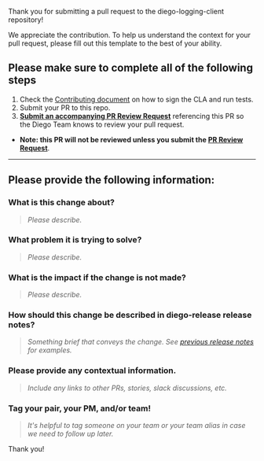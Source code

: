 Thank you for submitting a pull request to the diego-logging-client repository!

We appreciate the contribution. To help us understand the context for your pull request, please fill out this template to the best of your ability.

## Please make sure to complete all of the following steps

1. Check the [Contributing document](https://github.com/cloudfoundry/diego-release/blob/develop/CONTRIBUTING.md) on how to sign the CLA and run tests.
1. Submit your PR to this repo.
1. [**Submit an accompanying PR Review Request**](https://github.com/cloudfoundry/diego-release/issues/new?assignees=&labels=&template=pr-review-request.md&title=%5BPR+REVIEW%5D%3A) referencing this PR so the Diego Team knows to review your pull request. 
* **Note: this PR will not be reviewed unless you submit the [PR Review Request](https://github.com/cloudfoundry/diego-release/issues/new?assignees=&labels=&template=pr-review-request.md&title=%5BPR+REVIEW%5D%3A)**.

***************************

## Please provide the following information:

### What is this change about?

> _Please describe._

### What problem it is trying to solve?

> _Please describe._

### What is the impact if the change is not made?

> _Please describe._

### How should this change be described in diego-release release notes?

> _Something brief that conveys the change. See [previous release notes](https://github.com/cloudfoundry/diego-release/releases) for examples._

### Please provide any contextual information.

> _Include any links to other PRs, stories, slack discussions, etc._

### Tag your pair, your PM, and/or team!

> _It's helpful to tag someone on your team or your team alias in case we need to follow up later._

Thank you!
